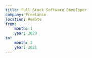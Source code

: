 ```yaml
---
title: Full Stack Software Developer
company: Freelance
location: Remote
from: 
    month: 1
    year: 2020
to:
    month: 3
    year: 2021
---
```

